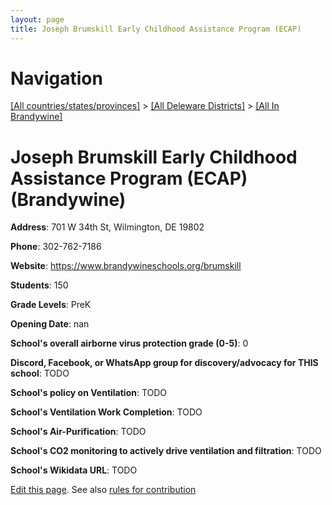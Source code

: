 ```yaml
---
layout: page
title: Joseph Brumskill Early Childhood Assistance Program (ECAP)
---
```

# Navigation

[[All countries/states/provinces]](../../..) > [[All Deleware Districts]](../..) > [[All In Brandywine]](..)

# Joseph Brumskill Early Childhood Assistance Program (ECAP) (Brandywine)

**Address**: 701 W 34th St, Wilmington, DE 19802

**Phone**: 302-762-7186

**Website**: <https://www.brandywineschools.org/brumskill>

**Students**: 150

**Grade Levels**: PreK

**Opening Date**: nan

**School's overall airborne virus protection grade (0-5)**: 0

**Discord, Facebook, or WhatsApp group for discovery/advocacy for THIS school**: TODO

**School's policy on Ventilation**: TODO

**School's Ventilation Work Completion**: TODO

**School's Air-Purification**: TODO

**School's CO2 monitoring to actively drive ventilation and filtration**: TODO

**School's Wikidata URL**: TODO


[Edit this page](https://github.com/ventilate-schools/DE/edit/main/./Brandywine/Joseph_Brumskill_Early_Childhood_Assistance_Program_(ECAP).md). See also [rules for contribution](../../../contribution-rules/)